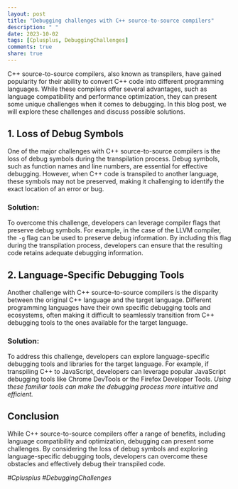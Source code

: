 ```yaml
---
layout: post
title: "Debugging challenges with C++ source-to-source compilers"
description: " "
date: 2023-10-02
tags: [Cplusplus, DebuggingChallenges]
comments: true
share: true
---
```


C++ source-to-source compilers, also known as transpilers, have gained popularity for their ability to convert C++ code into different programming languages. While these compilers offer several advantages, such as language compatibility and performance optimization, they can present some unique challenges when it comes to debugging. In this blog post, we will explore these challenges and discuss possible solutions.

## 1. Loss of Debug Symbols
One of the major challenges with C++ source-to-source compilers is the loss of debug symbols during the transpilation process. Debug symbols, such as function names and line numbers, are essential for effective debugging. However, when C++ code is transpiled to another language, these symbols may not be preserved, making it challenging to identify the exact location of an error or bug.

### Solution:
To overcome this challenge, developers can leverage compiler flags that preserve debug symbols. For example, in the case of the LLVM compiler, the `-g` flag can be used to preserve debug information. By including this flag during the transpilation process, developers can ensure that the resulting code retains adequate debugging information.

## 2. Language-Specific Debugging Tools
Another challenge with C++ source-to-source compilers is the disparity between the original C++ language and the target language. Different programming languages have their own specific debugging tools and ecosystems, often making it difficult to seamlessly transition from C++ debugging tools to the ones available for the target language.

### Solution:
To address this challenge, developers can explore language-specific debugging tools and libraries for the target language. For example, if transpiling C++ to JavaScript, developers can leverage popular JavaScript debugging tools like Chrome DevTools or the Firefox Developer Tools. *Using these familiar tools can make the debugging process more intuitive and efficient.*

## Conclusion
While C++ source-to-source compilers offer a range of benefits, including language compatibility and optimization, debugging can present some challenges. By considering the loss of debug symbols and exploring language-specific debugging tools, developers can overcome these obstacles and effectively debug their transpiled code.

*#Cplusplus #DebuggingChallenges*